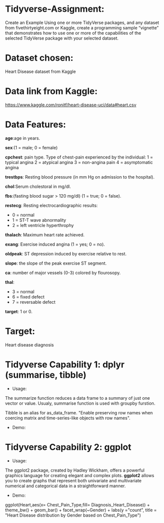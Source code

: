 # Tidyverse-Assignment:
Create an Example Using one or more TidyVerse packages, and any dataset from fivethirtyeight.com or Kaggle, create a programming sample “vignette” that demonstrates how to use one or more of the capabilities of the selected TidyVerse package with your selected dataset.

# Dataset chosen:

Heart Disease dataset from Kaggle

# Data link from Kaggle:

https://www.kaggle.com/ronitf/heart-disease-uci/data#heart.csv

# Data Features:

**age**:age in years.

**sex**:(1 = male; 0 = female)

**cpchest**: pain type. Type of chest-pain experienced by the individual:
1 = typical angina
2 = atypical angina
3 = non-angina pain
4 = asymptomatic angina

**trestbps**: Resting blood pressure (in mm Hg on admission to the hospital).

**chol**:Serum cholestoral in mg/dl.

**fbs**:(fasting blood sugar > 120 mg/dl) (1 = true; 0 = false).

**restecg**: Resting electrocardiographic results:
* 0 = normal
* 1 = ST-T wave abnormality
* 2 = left ventricle hyperthrophy

**thalach**: Maximum heart rate achieved.

**exang**: Exercise induced angina (1 = yes; 0 = no).

**oldpeak**: ST depression induced by exercise relative to rest.

**slope**: the slope of the peak exercise ST segment.

**ca**: number of major vessels (0-3) colored by flourosopy.

**thal**: 
* 3 = normal 
* 6 = fixed defect 
* 7 = reversable defect

**target**: 1 or 0.


# Target:

Heart disease diagnosis

# Tidyverse Capability 1: dplyr (summarise, tibble)

* Usage:

The summarize function reduces a data frame to a summary of just one vector or value. Usualy, summarise function is used with groupby furstion. 

Tibble is an alias for as_data_frame. "Enable preserving row names when coercing matrix and time-series-like objects with row names".

* Demo:

# Tidyverse Capability 2: ggplot

* Usage:

The ggplot2 package, created by Hadley Wickham, offers a powerful graphics language for creating elegant and complex plots. **ggplot2** allows you to create graphs that represent both univariate and multivariate numerical and categorical data in a straightforward manner.

* Demo:

ggplot(Heart,aes(x= Chest_Pain_Type,fill= Diagnosis_Heart_Disease)) +
  theme_bw() +
  geom_bar() +
  facet_wrap(~Gender) +
  labs(y ="count",
       title = "Heart Disease distribution by Gender based on Chest_Pain_Type")



